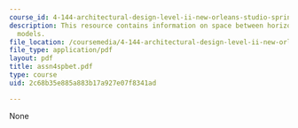 ```yaml
---
course_id: 4-144-architectural-design-level-ii-new-orleans-studio-spring-2006
description: This resource contains information on space between horizontals and verticals
  models.
file_location: /coursemedia/4-144-architectural-design-level-ii-new-orleans-studio-spring-2006/2c68b35e885a883b17a927e07f8341ad_assn4spbet.pdf
file_type: application/pdf
layout: pdf
title: assn4spbet.pdf
type: course
uid: 2c68b35e885a883b17a927e07f8341ad

---
```

None